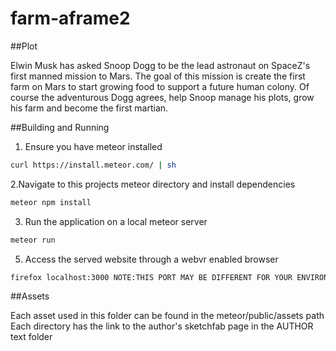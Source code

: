 # farm-aframe2

##Plot

Elwin Musk has asked Snoop Dogg to be the lead astronaut on SpaceZ's first manned mission to Mars. The goal of this mission is create the first farm on Mars to start growing food to support a future human colony. Of course the adventurous Dogg agrees, help Snoop manage his plots, grow his farm and become the first martian.

##Building and Running

1. Ensure you have meteor installed
```bash
curl https://install.meteor.com/ | sh
```
2.Navigate to this projects meteor directory and install dependencies
```bash
meteor npm install
```
3. Run the application on a local meteor server
```bash
meteor run
```

5. Access the served website through a webvr enabled browser
```bash
firefox localhost:3000 NOTE:THIS PORT MAY BE DIFFERENT FOR YOUR ENVIRONMENT
```



##Assets

Each asset used in this folder can be found in the meteor/public/assets path
Each directory has the link to the author's sketchfab page in the AUTHOR text folder
